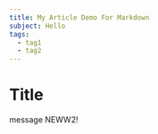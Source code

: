 ```yaml
---
title: My Article Demo For Markdown
subject: Hello
tags:
  - tag1
  - tag2
---
```

# Title

message NEWW2!